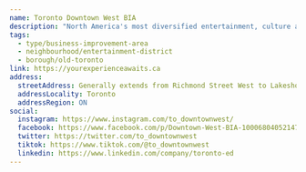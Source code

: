 ```yaml
---
name: Toronto Downtown West BIA
description: "North America's most diversified entertainment, culture and sports destination. A thriving commercial hub of creative houses, hospitality and retail that includes world renowned theatres, performing arts centres, five major league sports teams at their home venues, an array of cultural and family attractions, and Canada's Walk of Fame."
tags:
  - type/business-improvement-area
  - neighbourhood/entertainment-district
  - borough/old-toronto
link: https://yourexperienceawaits.ca
address:
  streetAddress: Generally extends from Richmond Street West to Lakeshore Boulevard, and from Bathurst Street to Simcoe Street
  addressLocality: Toronto
  addressRegion: ON
social:
  instagram: https://www.instagram.com/to_downtownwest/
  facebook: https://www.facebook.com/p/Downtown-West-BIA-100068040521479/
  twitter: https://twitter.com/to_downtownwest
  tiktok: https://www.tiktok.com/@to_downtownwest
  linkedin: https://www.linkedin.com/company/toronto-ed
---
```

